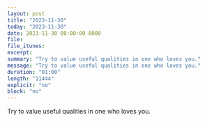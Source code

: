 ```yaml
---
layout: post
title: "2023-11-30"
today: "2023-11-30"
date: 2023-11-30 00:00:00 0000
file:
file_itunes:
excerpt:
summary: "Try to value useful qualities in one who loves you."
message: "Try to value useful qualities in one who loves you."
duration: "01:00"
length: "11444"
explicit: "no"
block: "no"
---
```

Try to value useful qualities in one who loves you.

